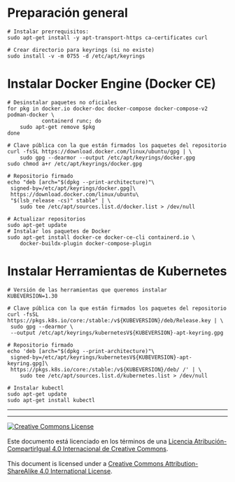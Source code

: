 # Preparación general

```
# Instalar prerrequisitos:
sudo apt-get install -y apt-transport-https ca-certificates curl

# Crear directorio para keyrings (si no existe)
sudo install -v -m 0755 -d /etc/apt/keyrings
```

# Instalar Docker Engine (Docker CE)

```
# Desinstalar paquetes no oficiales
for pkg in docker.io docker-doc docker-compose docker-compose-v2 podman-docker \
           containerd runc; do
    sudo apt-get remove $pkg
done

# Clave pública con la que están firmados los paquetes del repositorio
curl -fsSL https://download.docker.com/linux/ubuntu/gpg | \
    sudo gpg --dearmor --output /etc/apt/keyrings/docker.gpg
sudo chmod a+r /etc/apt/keyrings/docker.gpg

# Repositorio firmado
echo "deb [arch="$(dpkg --print-architecture)"\
 signed-by=/etc/apt/keyrings/docker.gpg]\
 https://download.docker.com/linux/ubuntu\
 "$(lsb_release -cs)" stable" | \
    sudo tee /etc/apt/sources.list.d/docker.list > /dev/null

# Actualizar repositorios
sudo apt-get update
# Instalar los paquetes de Docker
sudo apt-get install docker-ce docker-ce-cli containerd.io \
    docker-buildx-plugin docker-compose-plugin
```

# Instalar Herramientas de Kubernetes

```
# Versión de las herramientas que queremos instalar
KUBEVERSION=1.30

# Clave pública con la que están firmados los paquetes del repositorio
curl -fsSL https://pkgs.k8s.io/core:/stable:/v${KUBEVERSION}/deb/Release.key | \
 sudo gpg --dearmor \
 --output /etc/apt/keyrings/kubernetesV${KUBEVERSION}-apt-keyring.gpg

# Repositorio firmado
echo 'deb [arch="$(dpkg --print-architecture)"\
 signed-by=/etc/apt/keyrings/kubernetesV${KUBEVERSION}-apt-keyring.gpg]\
 https://pkgs.k8s.io/core:/stable:/v${KUBEVERSION}/deb/ /' | \
    sudo tee /etc/apt/sources.list.d/kubernetes.list > /dev/null

# Instalar kubectl
sudo apt-get update
sudo apt-get install kubectl

```



___
<!-- LICENSE -->
___
<a rel="licencia" href="https://creativecommons.org/licenses/by-sa/4.0/deed.es">
<img alt="Creative Commons License" style="border-width:0"
src="https://i.creativecommons.org/l/by-sa/4.0/88x31.png" /></a>
<br /><br />
Este documento está licenciado en los términos de una <a rel="licencia"
href="https://creativecommons.org/licenses/by-sa/4.0/deed.es">
Licencia Atribución-CompartirIgual 4.0 Internacional de Creative Commons</a>.
<br /><br />
This document is licensed under a <a rel="license"
href="https://creativecommons.org/licenses/by-sa/4.0/deed.en">
Creative Commons Attribution-ShareAlike 4.0 International License</a>.
<!-- END -->
